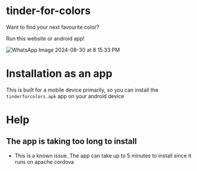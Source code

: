 # tinder-for-colors

Want to find your next favourite color?

Run this website or android app!

![WhatsApp Image 2024-08-30 at 8 15 33 PM](https://github.com/user-attachments/assets/488f093a-34da-40b0-85fa-c361854be780)


# Installation as an app
This is built for a mobile device primarily, so you can install the `tinderforcolors.apk` app on your android device

# Help
## The app is taking too long to install
 - This is a known issue. The app can take up to 5 minutes to install since it runs on apache cordova
